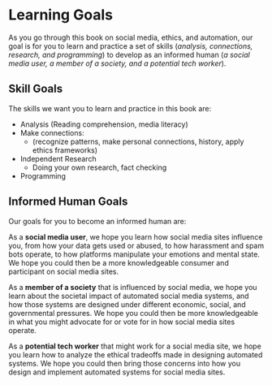 # Learning Goals

As you go through this book on social media, ethics, and automation, our goal is for you to learn and practice a set of skills (_analysis, connections, research, and programming_) to develop as an informed human (_a social media user, a member of a society, and a potential tech worker_).

## Skill Goals

The skills we want you to learn and practice in this book are:

- Analysis (Reading comprehension, media literacy)
- Make connections:
  - (recognize patterns, make personal connections, history,  apply ethics frameworks)
- Independent Research
  - Doing your own research, fact checking
- Programming


## Informed Human Goals

Our goals for you to become an informed human are:

As a **social media user**, we hope you learn how social media sites influence you, from how your data gets used or abused, to how harassment and spam bots operate, to how platforms manipulate your emotions and mental state. We hope you could then be a more knowledgeable consumer and participant on social media sites.

As a **member of a society** that is influenced by social media, we hope you learn about the societal impact of automated social media systems, and how those systems are designed under different economic, social, and governmental pressures. We hope you could then be more knowledgeable in what you might advocate for or vote for in how social media sites operate.

As a **potential tech worker** that might work for a social media site, we hope you learn how to analyze the ethical tradeoffs made in designing automated systems. We hope you could then bring those concerns into how you design and implement automated systems for social media sites.